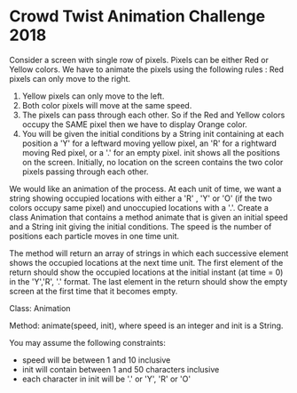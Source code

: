 # Crowd Twist Animation Challenge 2018

Consider a screen with single row of pixels. Pixels can be either Red or Yellow colors. We have to animate the pixels using the following rules :
Red pixels can only move to the right.


1. Yellow pixels can only move to the left.
2. Both color pixels will move at the same speed.
3. The pixels can pass through each other. So if the Red and Yellow colors occupy the SAME pixel then we have to display Orange color.
4. You will be given the initial conditions by a String init containing at each position a 'Y' for a leftward moving yellow pixel, an 'R' for a rightward
moving Red pixel, or a '.' for an empty pixel. init shows all the positions on the screen. Initially, no location on the screen contains the two color
pixels passing through each other.

We would like an animation of the process. At each unit of time, we want a string showing occupied locations with either a 'R' , 'Y' or 'O' (if the two
colors occupy same pixel) and unoccupied locations with a '.'. Create a class Animation that contains a method animate that is given an initial
speed and a String init giving the initial conditions. The speed is the number of positions each particle moves in one time unit.

The method will return an array of strings in which each successive element shows the occupied locations at the next time unit. The first element
of the return should show the occupied locations at the initial instant (at time = 0) in the 'Y','R', '.' format. The last element in the return should
show the empty screen at the first time that it becomes empty.

Class: Animation

Method: animate(speed, init), where speed is an integer and init is a String.

You may assume the following constraints:
- speed will be between 1 and 10 inclusive
- init will contain between 1 and 50 characters inclusive
- each character in init will be '.' or 'Y', 'R' or 'O'
